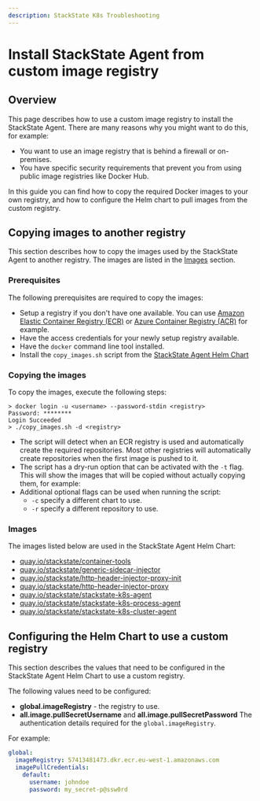 ```yaml
---
description: StackState K8s Troubleshooting
---
```


# Install StackState Agent from custom image registry

## Overview

This page describes how to use a custom image registry to install the StackState Agent. There are many reasons why you might want to do this, for example:

- You want to use an image registry that is behind a firewall or on-premises.
- You have specific security requirements that prevent you from using public image registries like Docker Hub.

In this guide you can find how to copy the required Docker images to your own registry, and how to configure the Helm chart to pull images from the custom registry.

## Copying images to another registry

This section describes how to copy the images used by the StackState Agent to another registry. The images are listed in the [Images](#images) section.

### Prerequisites

The following prerequisites are required to copy the images:

- Setup a registry if you don't have one available. You can use [Amazon Elastic Container Registry \(ECR\)](https://aws.amazon.com/ecr/) or [Azure Container Registry \(ACR\)](https://azure.microsoft.com/en-us/products/container-registry/) for example.
- Have the access credentials for your newly setup registry available.
- Have the `docker` command line tool installed.
- Install the `copy_images.sh` script from the [StackState Agent Helm Chart](https://github.com/StackVista/helm-charts/tree/master/stable/stackstate-k8s-agent/installation/copy_images.sh)

### Copying the images

To copy the images, execute the following steps:

```
> docker login -u <username> --password-stdin <registry>
Password: ********
Login Succeeded
> ./copy_images.sh -d <registry>
```

* The script will detect when an ECR registry is used and automatically create the required repositories. Most other registries will automatically create repositories when the first image is pushed to it.
* The script has a dry-run option that can be activated with the `-t` flag. This will show the images that will be copied without actually copying them, for example:
* Additional optional flags can be used when running the script:
  * `-c` specify a different chart to use.
  * `-r` specify a different repository to use.

### Images

The images listed below are used in the StackState Agent Helm Chart:

- [quay.io/stackstate/container-tools](https://quay.io/stackstate/container-tools)
- [quay.io/stackstate/generic-sidecar-injector](https://quay.io/stackstate/generic-sidecar-injector)
- [quay.io/stackstate/http-header-injector-proxy-init](https://quay.io/stackstate/http-header-injector-proxy-init)
- [quay.io/stackstate/http-header-injector-proxy](https://quay.io/stackstate/http-header-injector-proxy)
- [quay.io/stackstate/stackstate-k8s-agent](https://quay.io/repository/stackstate/stackstate-k8s-agent)
- [quay.io/stackstate/stackstate-k8s-process-agent](https://quay.io/repository/stackstate/stackstate-k8s-process-agent)
- [quay.io/stackstate/stackstate-k8s-cluster-agent](https://quay.io/repository/stackstate/stackstate-k8s-cluster-agent)


## Configuring the Helm Chart to use a custom registry

This section describes the values that need to be configured in the StackState Agent Helm Chart to use a custom registry.

The following values need to be configured:

* **global.imageRegistry** - the registry to use.
* **all.image.pullSecretUsername** and **all.image.pullSecretPassword** The authentication details required for the `global.imageRegistry`.

For example:

```yaml
global:
  imageRegistry: 57413481473.dkr.ecr.eu-west-1.amazonaws.com
  imagePullCredentials:
    default:
      username: johndoe
      password: my_secret-p@ssw0rd
```
